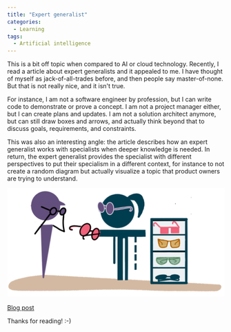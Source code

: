 ```yaml
---
title: "Expert generalist"
categories:
  - Learning
tags:
  - Artificial intelligence
---
```


This is a bit off topic when compared to AI or cloud technology. Recently, I read a article about expert generalists and it appealed to me. I have thought of myself as jack-of-all-trades before, and then people say master-of-none. But that is not really nice, and it isn't true. 

For instance, I am not a software engineer by profession, but I can write code to demonstrate or prove a concept. I am not a project manager either, but I can create plans and updates. I am not a solution architect anymore, but can still draw boxes and arrows, and actually think beyond that to discuss goals, requirements, and constraints. 

This was also an interesting angle: the article describes how an expert generalist works with specialists when deeper knowledge is needed. In return, the expert generalist provides the specialist with different perspectives to put their specialism in a different context, for instance to not create a random diagram but actually visualize a topic that product owners are trying to understand. 

![img](../assets/images/2025-06-20-expert-generalist.png)

[Blog post](https://martinfowler.com/articles/expert-generalist.html)

Thanks for reading! :-)
